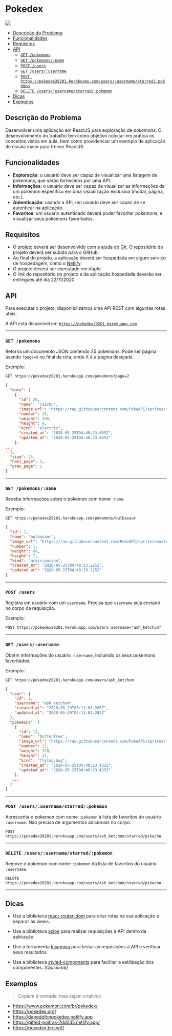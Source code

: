 # Pokedex

![](https://i.redd.it/hup9hsnlw7311.jpg)

- [Descrição do Problema](#descri--o-do-problema)
- [Funcionalidades](#funcionalidades)
- [Requisitos](#requisitos)
- [API](#api)
  * [`GET /pokemons`](#get-pokemons)
  * [`GET /pokemons/:name`](#get-pokemonsname)
  * [`POST /users`](#post-users)
  * [`GET /users/:username`](#get-usersusername)
  * [`POST https://pokedex20201.herokuapp.com/users/:username/starred/:pokemon`](#post-usersusernamestarredpokemon)
  * [`DELETE /users/:username/starred/:pokemon`](#delete-usersusernamestarredpokemon)
- [Dicas](#dicas)
- [Exemplos](#exemplos)

## Descrição do Problema

Desenvolver uma aplicação em ReactJS para exploração de _pokemons_. O desenvolvimento do trabalho tem como objetivo colocar em prática os conceitos vistos em aula, bem como providenciar um exemplo de aplicação de escala maior para treinar ReactJS.

## Funcionalidades

- **Exploração**: o usuário deve ser capaz de visualizar uma listagem de pokemons, que serão fornecidos por uma API.
- **Informações**: o usuário deve ser capaz de visualizar as informações de um pokemon específico em uma visualização exclusiva (modal, página, etc.).
- **Autenticação**: usando a API, um usuário deve ser capaz de se autenticar na aplicação.
- **Favoritos**: um usuário autenticado deverá poder favoritar pokemons, e visualizar seus pokemons favoritados.

## Requisitos

- O projeto deverá ser desenvolvido com a ajuda do [Git](https://brennop.github.io/wiki/#/git/guia). O repositório do projeto deverá ser subido para o GitHub.
- Ao final do projeto, a aplicação deverá ser hospedada em algum serviço de hospedagem, como o [Netlify](https://www.netlify.com/).
- O projeto deverá ser executado em _dupla_.
- O link do repositório do projeto e da aplicação hospedada deverão ser entregues até dia 22/11/2020.

## API

Para executar o projeto, disponibilizamos uma API REST com algumas rotas úteis.

A API está disponível em [`https://pokedex20201.herokuapp.com`](https://pokedex20201.herokuapp.com)

---

### `GET /pokemons`

Retorna um documento JSON contendo 25 pokemons. Pode ser página usando `?page=X` no final da rota, onde X é a página desejada.

Exemplo:

```
GET https://pokedex20201.herokuapp.com/pokemons?page=2
```

```json
{
  "data": [
    {
      "id": 26,
      "name": "raichu",
      "image_url": "https://raw.githubusercontent.com/PokeAPI/sprites/master/sprites/pokemon/26.png",
      "number": 26,
      "weight": 300,
      "height": 8,
      "kind": "electric",
      "created_at": "2020-05-25T04:48:23.665Z",
      "updated_at": "2020-05-25T04:48:23.665Z"
    },
...
  ],
  "size": 25,
  "next_page": 3,
  "prev_page": 1
}
```

---

### `GET /pokemons/:name`

Recebe informações sobre o pokemon com nome `:name`.


Exemplo:

```
GET https://pokedex20201.herokuapp.com/pokemons/bulbasaur
```

```json
{
  "id": 1,
  "name": "bulbasaur",
  "image_url": "https://raw.githubusercontent.com/PokeAPI/sprites/master/sprites/pokemon/1.png",
  "number": 1,
  "weight": 69,
  "height": 7,
  "kind": "grass;poison",
  "created_at": "2020-05-25T04:48:23.225Z",
  "updated_at": "2020-05-25T04:48:23.225Z"
}
```

---

### `POST /users`

Registra um usuário com um `username`. Precisa que `username` seja enviado no corpo da requisição.

Exemplo:

```
POST https://pokedex20201.herokuapp.com/users username="ash_ketchum"
```

---

### `GET /users/:username`

Obtém informações do usuário `:username`, incluindo os seus pokemons favoritados.

Exemplo:

```
GET https://pokedex20201.herokuapp.com/users/ash_ketchum
```

```json
{
  "user": {
    "id": 1,
    "username": "ash_ketchum",
    "created_at": "2020-05-29T03:11:03.285Z",
    "updated_at": "2020-05-29T03:11:03.285Z"
  },
  "pokemons": [
    {
      "id": 12,
      "name": "butterfree",
      "image_url": "https://raw.githubusercontent.com/PokeAPI/sprites/master/sprites/pokemon/12.png",
      "number": 12,
      "weight": 320,
      "height": 11,
      "kind": "flying;bug",
      "created_at": "2020-05-25T04:48:23.423Z",
      "updated_at": "2020-05-25T04:48:23.423Z"
    },
   ...
  ]
}
```

---

### `POST /users/:username/starred/:pokemon`

Acrescenta o pokemon com nome `:pokemon` à lista de favoritos do usuário `:username`. Não precisa de argumentos adicionais no corpo.


```
POST https://pokedex20201.herokuapp.com/users/ash_ketchum/starred/pikachu
```

---

### `DELETE /users/:username/starred/:pokemon`

Remove o pokemon com nome `:pokemon` da lista de favoritos do usuário `:username`.

```
DELETE https://pokedex20201.herokuapp.com/users/ash_ketchum/starred/pikachu
```

---

## Dicas

- Use a biblioteca [react-router-dom](https://reactrouter.com/web/guides/quick-start) para criar rotas na sua aplicação e separar as views.

- Use a biblioteca [axios](https://github.com/axios/axios) para realizar requisições à API dentro da aplicação.

- Use a ferramenta [Insomnia](https://insomnia.rest/) para testar as requisições à API e verificar seus resultados.

- Use a biblioteca [styled-components](https://styled-components.com/) para facilitar a estilização dos componentes. _[Opicional]_

## Exemplos 

> Copiem à vontade, mas sejam criativos

- https://www.pokemon.com/br/pokedex/
- https://pokedex.org/
- https://dapedofonpokedex.netlify.app
- https://gifted-poitras-7dd2d5.netlify.app/
- https://pokedex.brn.wtf/

